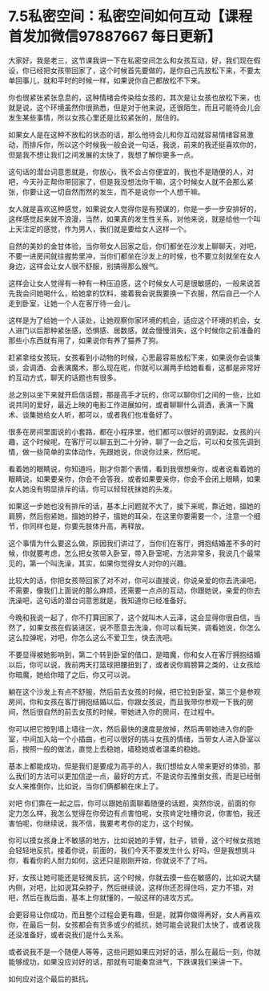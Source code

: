 # 7.5私密空间：私密空间如何互动【课程首发加微信97887667 每日更新】

大家好，我是老三，这节课我讲一下在私密空间怎么和女孩互动，好，我们现在假设，你已经把女孩带回家了，这个时候首先要做的，是你自己先放松下来，不要太单回事儿，就和平时的时候一样，如果说你自己都放松不下来。

你也很紧张紧张息息的，这种情绪会传染给女孩的，其次是让女孩也放松下来，也就是说，这个环境虽然你很熟悉，但是对于他来说，还很陌生，而且可能待会儿会发生某些事情，所以女孩心里还是比较紧张的，居住的。

如果女人是在这种不放松的状态的话，那么他待会儿和你互动就容易情绪容易激动，而排斥你，所以这个时候我一般会说一句话，我说，前来的我还挺喜欢你的，但是我不想让我们之间发展的太快了，我想了解你更多一点。

这句话的潜台词意思就是，你放心，我不会占你便宜的，我也不是随便的人，对吧，今天孙正帮你带回家了，但是我没想法你干嘛，这个时候女人就不会那么紧张，你要让这一切自然而然的发生，而不是说你一个人想干嘛。

女人就是喜欢这种感觉，如果说女人觉得你是有预谋的，你是一步一步安排好的，这样感觉起来就不浪漫，当然，如果真的发生性关系，对他来说，就是给他一个叫上天注定的感觉，作为男人，我们就是要给女人这样一个。

自然的美妙的金甘体验，当你带女人回家之后，你们都坐在沙发上聊聊天，对吧，不要一进房间就往握势里冲，当你们都坐在沙发上的时候，也不要立刻就坐在女人身边，这样会让女人很不舒服，别搞得那么猴气。

这样会让女人觉得有一种有一种压迫感，这个时候女人可是很敏感的，一般来说首先我会问她喝什么，给她拿的饮料，接着我会说我要换一下衣服，然后自己一个人走到卧室，让她一个人在客厅待一会儿。

这样是为了给她一个人读处，让她观察你家环境的机会，适应这个环境的机会，女人进门以后那种紧张感，恐惧感、居数感，就会慢慢消失，这个时候你之前准备的那些小东西就有用了，如果说你有养了猫养了狗。

赶紧拿给女孩玩，女孩看到小动物的时候，心思最容易放松下来，如果说你会谈集谈，会调酒、会表演魔术，那么现在呢，你就可以漏两手给她看看，这都是非常好的互动方式，聊天的话题也有很多。

总之别以坐下来就开启信话题，那是高手才玩的，你可以聊你们之间的一些，比如说共同的爱好，最近上映的电影工作进展如何，或者聊聊什么调酒，表演一下魔术、谈集她给女人听，都可以，或者我们也准备好了。

很多在房间里面说的小套路，都在小程序里，他们都可以很好的调到起，女孩的兴趣，这个时候呢，在客厅可以聊五到二十分钟，聊了一会之后，可以和女孩先调到情，做一些简单的实体动作，先跟她说，你说你过来，然后呢。

看着她的眼睛说，你知道吗，刚才你那个表情，看到我很想亲你，或者说看着她的眼睛说，如果要亲你，你会不会答我，或者如果要亲你，你会不会闭上眼睛，如果女人她没有明显排斥的话，你可以轻轻抚抹她的头发。

如果这一步她也没有排斥的话，基本上问题就不大了，接下来呢，靠近她，搵她的肩膀，然后抱紧她，搵她的脖子，搵她的耳朵，在这里你要需要一个，注意一个细节，你同样也是，你要先肢体升高，再释放。

这个事情为什么要这么做，原因我们讲过了，当你们在客厅，拥抱结婚差不多的时候，你就要考虑，怎么把女孩带入卧室，带入卧室呢，方法非常多，我说几个最常见的，第一个叫洗澡，其实，如果你觉得女人对你的兴趣。

比较大的话，你把女孩带回家了对不对，你可以直接说，你说亲爱的你去洗澡吧，不需要，像我们上面说的那么麻烦，还需要一点点的互动，你跟她说，亲爱的你去洗澡吧，这句话的潜台词意思就是，我知道你已经准备好。

今晚和我说一起了，你不打算回家了，这个就叫木人云泽，这会显得你很自信，当然了，如果女孩在假装进区，说不愿意去洗澡，你可以看玩笑，调看她说，你怎么这么拉弹呢，对吧，你怎么这么不爱卫生，快去洗吧。

不要显得被她影响到，第二个转到卧室的借口，是暗魔，你和女人在客厅拥抱结婚以后，你可以说，我前两天打篮球把腰扭到了，或者说你肩膀算之类的，让女孩给你暗魔，她给你暗了之后，你又可以说。

躺在这个沙发上有点不舒服，然后前去女孩的时候，把它拉到卧室，第三个是参观房间，你和女孩在客厅拥抱结婚以后，你跟女孩说，而且我带你参观一下我的房间，然后很自然的前去女孩的时候，带她进入你的房间，在过程中。

你可以把它按到墙上墙往一次，然后最快的速度是放掉，然后再带她进入你的卧室，中间加入站一个小插曲，也可以很好的挑斗女孩的情绪，当带女人进入卧室以后，按照一般的做法，直觉上去稳她，墙稳她或者温柔的稳她。

基本上都能成功，但是我们是要成为高手的人，我们想给女人带来更好的体验，那么我们的方法可以更加信逆一点，最好的方式，不是说你去推倒女孩，而是已经倒女人来推倒你，比如说，当你们俩都躺在床上了。

对吧 你们靠在一起之后，你可以跟她前面聊着随便的话题，突然你说，前面的你定力怎么样，我怎么觉得在你旁边有点害怕呢，女孩肯定吐槽你说，你害怕，我还害怕呢，你继续说，我不信，我要考考你的定力，这个时候。

你可以摸女孩身上不敏感的地方，比如说她的手臂，肚子，锁骨，这个时候女孩她会轻轻地反抗，接着你说，前面的，我们今天不要发生什么 好吗，但是我想挑斗你，看看你的人耐力如何，这还只是刚刚开始，你就说不了了吗。

好，女孩让她可能还是轻微反抗，这个时候，你就去摸一些在敏感的，比如说大腿内侧，对吧，比如说耳朵脖子，然后继续说，这样你还忍得住吗，定力不错，对吧，然后在我后面，基本上你就懂的，一般这样的进攻方式。

会更容易让你成功，而且整个过程会更有趣，但是，就算你做得再好，女人再喜欢你，在最后一刻，女孩都会有货多或少的抵抗，她可能会说我们太快了，或者说我还没准备好，或者说我们是什么关系。

或者说我不是一个随便人等等，这些问题如果应对好的话，那么在最后一刻，你就能够成功，如果没应对好的话，那就有可能秦宫进气，下跌课我们来讲一下。

如何应对这个最后的抵抗。